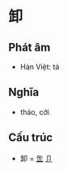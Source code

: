 # 卸

## Phát âm
* Hán Việt: tá

## Nghĩa
* tháo, cởi

## Cấu trúc
* 卸 = [𦈢](𦈢.md) [卩](卩.md)

<script>window.HANZI_FIELD='卸';</script>